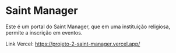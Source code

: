 # Saint Manager

Este é um portal do Saint Manager, que em uma instituição religiosa, permite a inscrição em eventos.

Link Vercel: https://projeto-2-saint-manager.vercel.app/
